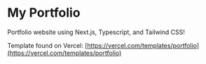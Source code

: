 # My Portfolio

Portfolio website using Next.js, Typescript, and Tailwind CSS!

Template found on Vercel: [https://vercel.com/templates/portfolio](https://vercel.com/templates/portfolio)